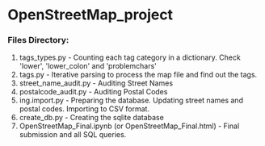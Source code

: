 # OpenStreetMap_project

### Files Directory:
  1. tags_types.py - Counting each tag category in a dictionary. Check 'lower', 'lower_colon' and 'problemchars'
  2. tags.py - Iterative parsing to process the map file and find out the tags.
  3. street_name_audit.py - Auditing Street Names
  4. postalcode_audit.py - Auditing Postal Codes
  5. ing.import.py - Preparing the database.  Updating street names and postal codes.  Importing to CSV format.
  6. create_db.py - Creating the sqlite database
  7. OpenStreetMap_Final.ipynb (or OpenStreetMap_Final.html) - Final submission and all SQL queries.
